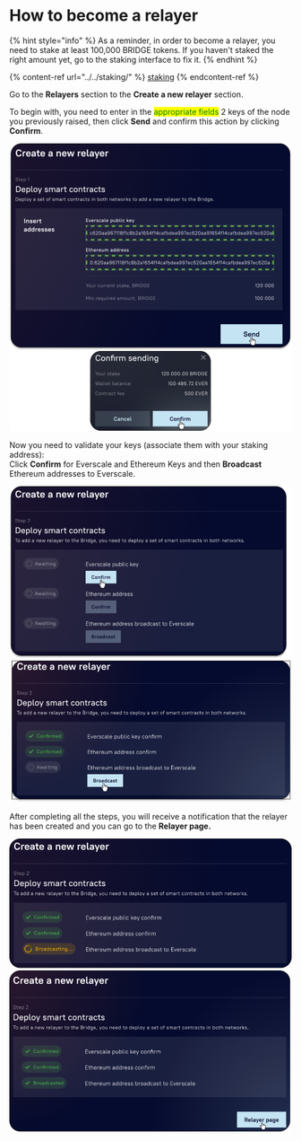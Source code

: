 # How to become a relayer

{% hint style="info" %}
As a reminder, in order to become a relayer, you need to stake at least 100,000 BRIDGE tokens. If you haven't staked the right amount yet, go to the staking interface to fix it.
{% endhint %}

{% content-ref url="../../staking/" %}
[staking](../../staking/)
{% endcontent-ref %}

Go to the **Relayers** section to the **Create a new relayer** section.

To begin with, you need to enter in the <mark style="color:green;">appropriate fields</mark> 2 keys of the node you previously raised, then click **Send** and confirm this action by clicking **Confirm**.

![](<../../../.gitbook/assets/image (32).png>)

Now you need to validate your keys (associate them with your staking address):\
Click **Confirm** for Everscale and Ethereum Keys and then **Broadcast** Ethereum addresses to Everscale.

![](<../../../.gitbook/assets/image (47).png>)

After completing all the steps, you will receive a notification that the relayer has been created and you can go to the **Relayer page.**

![](<../../../.gitbook/assets/image (3).png>)
